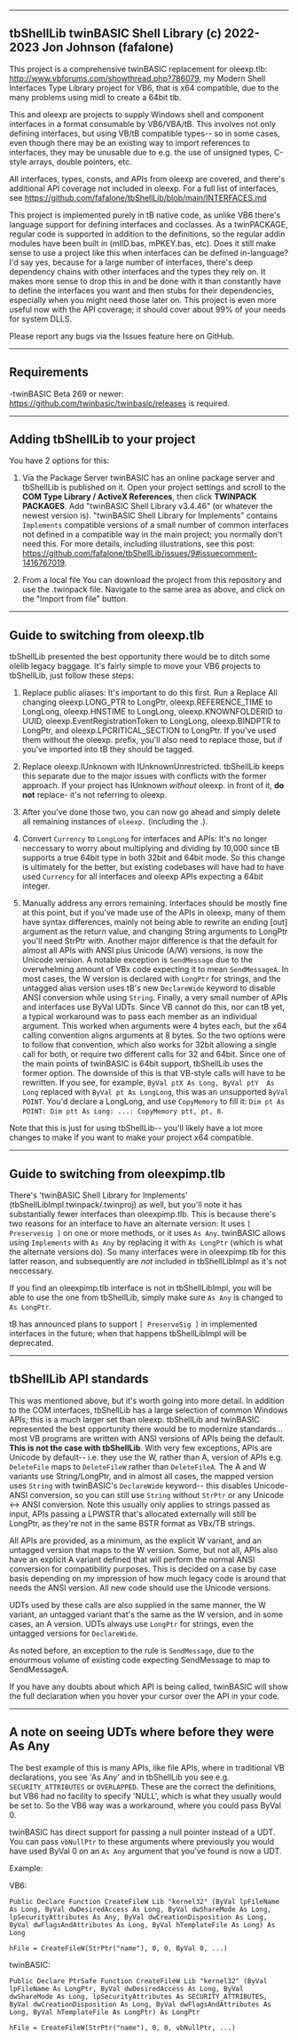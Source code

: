 --------------------------------------------
  tbShellLib
  twinBASIC Shell Library
  (c) 2022-2023 Jon Johnson (fafalone)
--------------------------------------------

This project is a comprehensive twinBASIC replacement for oleexp.tlb: http://www.vbforums.com/showthread.php?786079, 
my Modern Shell Interfaces Type Library project for VB6, that is x64 compatible, due to the many problems using midl 
to create a 64bit tlb.

This and oleexp are projects to supply Windows shell and component interfaces in a format consumable by VB6/VBA/tB. 
This involves not only defining interfaces, but using VB/tB compatible types-- so in some cases, even though there 
may be an existing way to import references to interfaces, they may be unusable due to e.g. the use of unsigned types, 
C-style arrays, double pointers, etc.

All interfaces, types, consts, and APIs from oleexp are covered, and there's additional API coverage not included in 
oleexp. For a full list of interfaces, see https://github.com/fafalone/tbShellLib/blob/main/INTERFACES.md

This project is implemented purely in tB native code, as unlike VB6 there's language support for defining interfaces and 
coclasses. As a twinPACKAGE, regular code is supported in addition to the definitions, so the regular addin modules have 
been built in (mIID.bas, mPKEY.bas, etc). Does it still make sense to use a project like this when interfaces can be 
defined in-language? I'd say yes, because for a large number of interfaces, there's deep dependency chains with other 
interfaces and the types they rely on. It makes more sense to drop this in and be done with it than constantly have to 
define the interfaces you want and then stubs for their dependencies, especially when you might need those later on. This
project is even more useful now with the API coverage; it should cover about 99% of your needs for system DLLS. 

Please report any bugs via the Issues feature here on GitHub.

--------------------------------------------
Requirements
--------------------------------------------
-twinBASIC Beta 269 or newer: https://github.com/twinbasic/twinbasic/releases is required.

--------------------------------------------
Adding tbShellLib to your project
--------------------------------------------
You have 2 options for this:

1) Via the Package Server
    twinBASIC has an online package server and tbShellLib is published on it. Open your project settings and scroll to the 
    **COM Type Library / ActiveX References**, then click **TWINPACK PACKAGES**. Add "twinBASIC Shell Library v3.4.46" (or
    whatever the newest version is). "twinBASIC Shell Library for Implements" contains `Implements` compatible versions of a 
    small number of common interfaces not defined in a compatible way in the main project; you normally don't need this. For 
    more details, including illustrations, see this post: https://github.com/fafalone/tbShellLib/issues/9#issuecomment-1416767019.

2) From a local file
    You can download the project from this repository and use the .twinpack file. Navigate to the same area as above, and click on 
    the "Import from file" button. 

--------------------------------------------
Guide to switching from oleexp.tlb
--------------------------------------------
tbShellLib presented the best opportunity there would be to ditch some olelib legacy baggage. It's fairly simple to move your VB6
 projects to tbShellLib, just follow these steps:

1) Replace public aliases: It's important to do this first. Run a Replace All changing oleexp.LONG_PTR to LongPtr, 
   oleexp.REFERENCE_TIME to LongLong, oleexp.HNSTIME to LongLong, oleexp.KNOWNFOLDERID to UUID, oleexp.EventRegistrationToken to 
   LongLong, oleexp.BINDPTR to LongPtr, and oleexp.LPCRITICAL_SECTION to LongPtr. If you've used them without the oleexp. prefix, 
   you'll also need to replace those, but if you've imported into tB they should be tagged.

2) Replace oleexp.IUnknown with IUnknownUnrestricted. tbShellLib keeps this separate due to the major issues with conflicts with the 
   former approach. If your project has IUnknown *without* oleexp. in front of it, **do not** replace- it's not referring to oleexp. 

3) After you've done those two, you can now go ahead and simply delete all remaining instances of `oleexp.` (including the .). 

4) Convert `Currency` to `LongLong` for interfaces and APIs: It's no longer neccessary to worry about multiplying and dividing by 
   10,000 since tB supports a true 64bit type in both 32bit and 64bit mode. So this change is ultimately for the better, but existing 
   codebases will have had to have used `Currency` for all interfaces and oleexp APIs expecting a 64bit integer.

5) Manually address any errors remaining. Interfaces should be mostly fine at this point, but if you've made use of the APIs in oleexp,
   many of them have syntax differences, mainly not being able to rewrite an ending [out] argument as the return value, and changing
   String arguments to LongPtr you'll need StrPtr with. Another major difference is that the default for almost all APIs with ANSI plus
   Unicode (A/W) versions, is now the Unicode version. A notable exception is `SendMessage` due to the overwhelming amount of VBx code 
   expecting it to mean `SendMessageA`. In most cases, the W version is declared with `LongPtr` for strings, and the untagged alias 
   version uses tB's new `DeclareWide` keyword to disable ANSI conversion while using `String`.
   Finally, a very small number of APIs and interfaces use ByVal UDTs. Since VB cannot do this, nor can tB yet, a typical workaround was 
   to pass each member as an individual argument. This worked when arguments were 4 bytes each, but the x64 calling convention aligns 
   arguments at 8 bytes. So the two options were to follow that convention, which also works for 32bit allowing a single call for both, 
   or require two different calls for 32 and 64bit. Since one of the main points of twinBASIC is 64bit support, tbShellLib uses the former 
   option. The downside of this is that VB-style calls will have to be rewritten. If you see, for example, `ByVal ptX As Long, ByVal ptY 
   As Long` replaced with `ByVal pt As LongLong`, this was an unsupported `ByVal POINT`. You'd declare a LongLong, and use `CopyMemory` to 
   fill it: `Dim pt As POINT: Dim ptt As Long: ...: CopyMemory ptt, pt, 8`.

Note that this is just for using tbShellLib-- you'll likely have a lot more changes to make if you want to make your project x64 compatible.

--------------------------------------------
Guide to switching from oleexpimp.tlb
--------------------------------------------
There's 'twinBASIC Shell Library for Implements' (tbShellLibImpl.twinpack/.twinproj) as well, but you'll note it has substantially fewer
interfaces than oleexpimp.tlb. This is because there's two reasons for an interface to have an alternate version: It uses `[ Preservesig ]` on 
one or more methods, or it uses `As Any`. twinBASIC allows using `Implements` with `As Any` by replacing it with `As LongPtr` (which is what 
the alternate versions do). So many interfaces were in oleexpimp.tlb for this latter reason, and subsequently are *not* included in tbShellLibImpl
as it's not neccessary.

If you find an oleexpimp.tlb interface is not in tbShellLibImpl, you will be able to use the one from tbShellLib, simply make sure `As Any` is 
changed to `As LongPtr`. 

tB has announced plans to support `[ PreserveSig ]` in implemented interfaces in the future; when that happens tbShellLibImpl will be deprecated.

--------------------------------------------
tbShellLib API standards
--------------------------------------------
This was mentioned above, but it's worth going into more detail. In addition to the COM interfaces, tbShellLib has a large selection of common 
Windows APIs; this is a much larger set than oleexp. tbShellLib and twinBASIC represented the best opportunity there would be to modernize 
standards... most VB programs are written with ANSI versions of APIs being the default. **This is not the case with tbShellLib**. With very few 
exceptions, APIs are Unicode by default-- i.e. they use the W, rather than A, version of APIs e.g. `DeleteFile` maps to `DeleteFileW` rather than 
`DeleteFileA`. The A and W variants use String/LongPtr, and in almost all cases, the mapped version uses `String` with twinBASIC's `DeclareWide` 
keyword-- this disables Unicode-ANSI conversion, so you can still use `String` without `StrPtr` or any Unicode <-> ANSI conversion. Note this 
usually only applies to strings passed as input, APIs passing a LPWSTR that's allocated externally will still be LongPtr, as they're not in the 
same BSTR format as VBx/TB strings.

All APIs are provided, as a minimum, as the explicit W variant, and an untagged version that maps to the W version. Some, but not all, APIs also 
have an explicit A variant defined that will perform the normal ANSI conversion for compatibility purposes. This is decided on a case by case basis 
depending on my impression of how much legacy code is around that needs the ANSI version. All new code should use the Unicode versions.

UDTs used by these calls are also supplied in the same manner, the W variant, an untagged variant that's the same as the W version, and in some
cases, an A version. UDTs always use `LongPtr` for strings, even the untagged versions for `DeclareWide`. 

As noted before, an exception to the rule is `SendMessage`, due to the enourmous volume of existing code expecting SendMessage to map to SendMessageA.

If you have any doubts about which API is being called, twinBASIC will show the full declaration when you hover your cursor over the API in your code.

--------------------------------------------
A note on seeing UDTs where before they were As Any
--------------------------------------------
The best example of this is many APIs, like file APIs, where in traditional VB declarations, you see 'As Any' and in tbShellLib you see e.g. 
`SECURITY_ATTRIBUTES` or `OVERLAPPED`. These are the correct the definitions, but VB6 had no facility to specify 'NULL', which is what they usually 
would be set to. So the VB6 way was a workaround, where you could pass ByVal 0. 

twinBASIC has direct support for passing a null pointer instead of a UDT. You can pass `vbNullPtr` to these arguments where previously you would have 
used ByVal 0 on an `As Any` argument that you've found is now a UDT. 

Example:

VB6:
```
Public Declare Function CreateFileW Lib "kernel32" (ByVal lpFileName As Long, ByVal dwDesiredAccess As Long, ByVal dwShareMode As Long, lpSecurityAttributes As Any, ByVal dwCreationDisposition As Long, ByVal dwFlagsAndAttributes As Long, ByVal hTemplateFile As Long) As Long

hFile = CreateFileW(StrPtr("name"), 0, 0, ByVal 0, ...)
```
twinBASIC:
```
Public Declare PtrSafe Function CreateFileW Lib "kernel32" (ByVal lpFileName As LongPtr, ByVal dwDesiredAccess As Long, ByVal dwShareMode As Long, lpSecurityAttributes As SECURITY_ATTRIBUTES, ByVal dwCreationDisposition As Long, ByVal dwFlagsAndAttributes As Long, ByVal hTemplateFile As LongPtr) As LongPtr

hFile = CreateFileW(StrPtr("name"), 0, 0, vbNullPtr, ...)
```
